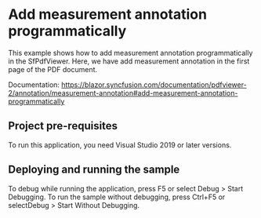 # Add measurement annotation programmatically
This example shows how to add measurement annotation programmatically in the SfPdfViewer. Here, we have add measurement annotation in the first page of the PDF document.

Documentation: https://blazor.syncfusion.com/documentation/pdfviewer-2/annotation/measurement-annotation#add-measurement-annotation-programmatically

## Project pre-requisites
To run this application, you need Visual Studio 2019 or later versions.

## Deploying and running the sample
To debug while running the application, press F5 or select Debug > Start Debugging. To run the sample without debugging, press Ctrl+F5 or selectDebug > Start Without Debugging.